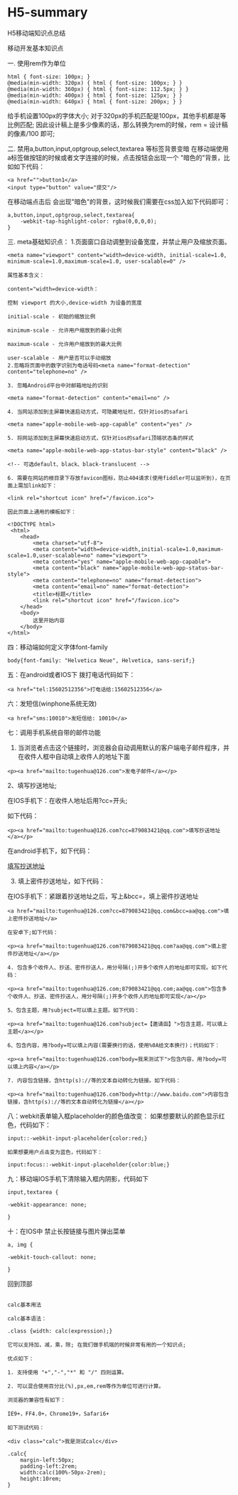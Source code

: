 # H5-summary
H5移动端知识点总结

移动开发基本知识点

一. 使用rem作为单位
```
html { font-size: 100px; }
@media(min-width: 320px) { html { font-size: 100px; } }
@media(min-width: 360px) { html { font-size: 112.5px; } }
@media(min-width: 400px) { html { font-size: 125px; } }
@media(min-width: 640px) { html { font-size: 200px; } }
```
给手机设置100px的字体大小; 对于320px的手机匹配是100px，其他手机都是等比例匹配; 因此设计稿上是多少像素的话，那么转换为rem的时候，rem = 设计稿的像素/100 即可;

二.  禁用a,button,input,optgroup,select,textarea 等标签背景变暗
在移动端使用a标签做按钮的时候或者文字连接的时候，点击按钮会出现一个 "暗色的"背景，比如如下代码：
```
<a href="">button1</a>
<input type="button" value="提交"/>
```
在移动端点击后 会出现"暗色"的背景，这时候我们需要在css加入如下代码即可：
```
a,button,input,optgroup,select,textarea{
    -webkit-tap-highlight-color: rgba(0,0,0,0);
}
```
三. meta基础知识点：
1.页面窗口自动调整到设备宽度，并禁止用户及缩放页面。
```
<meta name="viewport" content="width=device-width, initial-scale=1.0, minimum-scale=1.0,maximum-scale=1.0, user-scalable=0" />

属性基本含义：

content="width=device-width：

控制 viewport 的大小,device-width 为设备的宽度

initial-scale - 初始的缩放比例

minimum-scale - 允许用户缩放到的最小比例

maximum-scale - 允许用户缩放到的最大比例

user-scalable - 用户是否可以手动缩放
2.忽略将页面中的数字识别为电话号码<meta name="format-detection" content="telephone=no" />

3. 忽略Android平台中对邮箱地址的识别

<meta name="format-detection" content="email=no" />

4. 当网站添加到主屏幕快速启动方式，可隐藏地址栏，仅针对ios的safari

<meta name="apple-mobile-web-app-capable" content="yes" />

5. 将网站添加到主屏幕快速启动方式，仅针对ios的safari顶端状态条的样式

<meta name="apple-mobile-web-app-status-bar-style" content="black" />

<!-- 可选default、black、black-translucent -->

6. 需要在网站的根目录下存放favicon图标，防止404请求(使用fiddler可以监听到)，在页面上需加link如下：

<link rel="shortcut icon" href="/favicon.ico">

因此页面上通用的模板如下：

<!DOCTYPE html>
 <html>
    <head>
        <meta charset="utf-8">
        <meta content="width=device-width,initial-scale=1.0,maximum-scale=1.0,user-scalable=no" name="viewport">
        <meta content="yes" name="apple-mobile-web-app-capable">
        <meta content="black" name="apple-mobile-web-app-status-bar-style">
        <meta content="telephone=no" name="format-detection">
        <meta content="email=no" name="format-detection">
        <title>标题</title>
        <link rel="shortcut icon" href="/favicon.ico">
    </head>
    <body>
        这里开始内容
    </body>
</html>
```
四：移动端如何定义字体font-family
```
body{font-family: "Helvetica Neue", Helvetica, sans-serif;}
```
五：在android或者IOS下 拨打电话代码如下：
```
<a href="tel:15602512356">打电话给:15602512356</a>
```
六：发短信(winphone系统无效)
```
<a href="sms:10010">发短信给: 10010</a>
```
七：调用手机系统自带的邮件功能
1. 当浏览者点击这个链接时，浏览器会自动调用默认的客户端电子邮件程序，并在收件人框中自动填上收件人的地址下面
```
<p><a href="mailto:tugenhua@126.com">发电子邮件</a></p>
```
2、填写抄送地址;

在IOS手机下：在收件人地址后用?cc=开头;

如下代码：
```
<p><a href="mailto:tugenhua@126.com?cc=879083421@qq.com">填写抄送地址</a></p>
```
在android手机下，如下代码：<p><a href="mailto:tugenhua@126.com?879083421@qq.com">填写抄送地址</a></p>

3. 填上密件抄送地址，如下代码：

在IOS手机下：紧跟着抄送地址之后，写上&bcc=，填上密件抄送地址
```
<a href="mailto:tugenhua@126.com?cc=879083421@qq.com&bcc=aa@qq.com">填上密件抄送地址</a>

在安卓下;如下代码：

<p><a href="mailto:tugenhua@126.com?879083421@qq.com?aa@qq.com">填上密件抄送地址</a></p>

4. 包含多个收件人、抄送、密件抄送人，用分号隔(;)开多个收件人的地址即可实现。如下代码：

<p><a href="mailto:tugenhua@126.com;879083421@qq.com;aa@qq.com">包含多个收件人、抄送、密件抄送人，用分号隔(;)开多个收件人的地址即可实现</a></p>

5、包含主题，用?subject=可以填上主题。如下代码：

<p><a href="mailto:tugenhua@126.com?subject=【邀请函】">包含主题，可以填上主题</a></p>

6、包含内容，用?body=可以填上内容(需要换行的话，使用%0A给文本换行)；代码如下：

<p><a href="mailto:tugenhua@126.com?body=我来测试下">包含内容，用?body=可以填上内容</a></p>

7. 内容包含链接，含http(s)://等的文本自动转化为链接。如下代码：

<p><a href="mailto:tugenhua@126.com?body=http://www.baidu.com">内容包含链接，含http(s)://等的文本自动转化为链接</a></p>
```
八：webkit表单输入框placeholder的颜色值改变：
如果想要默认的颜色显示红色，代码如下：
```
input::-webkit-input-placeholder{color:red;}

如果想要用户点击变为蓝色，代码如下：

input:focus::-webkit-input-placeholder{color:blue;}
```
九：移动端IOS手机下清除输入框内阴影，代码如下
```
input,textarea {

-webkit-appearance: none;

}
```
十：在IOS中 禁止长按链接与图片弹出菜单
```
a, img {

-webkit-touch-callout: none;

}
```
回到顶部
```

calc基本用法

calc基本语法：

.class {width: calc(expression);}

它可以支持加，减，乘，除; 在我们做手机端的时候非常有用的一个知识点;

优点如下：

1. 支持使用 "+","-","*" 和 "/" 四则运算。

2. 可以混合使用百分比(%),px,em,rem等作为单位可进行计算。

浏览器的兼容性有如下：

IE9+，FF4.0+，Chrome19+，Safari6+

如下测试代码：

<div class="calc">我是测试calc</div>

.calc{
    margin-left:50px;
    padding-left:2rem;
    width:calc(100%-50px-2rem);
    height:10rem;
}
```
